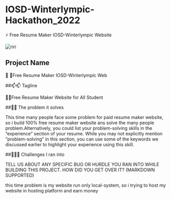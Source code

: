# IOSD-Winterlympic-Hackathon_2022
⚡ 
Free Resume Maker IOSD-Winterlympic Website

![riri](https://user-images.githubusercontent.com/78801686/148670644-79812054-dcc0-402f-858b-b18296ff8b9f.jpeg)


## Project Name

 📄 📄Free Resume Maker IOSD-Winterlympic Web
 
 
##📫📫 Tagline

📝📝Free Resume Maker Website  for All Student


##👨‍👨‍ The problem it solves


This time many people face some problem for paid resume maker website, so i build 100% free resume maker website ans solve the many people problem.Alternatively, you could list your problem-solving skills in the “experience” section of your resume. While you may not explicitly mention “problem-solving” in this section, you can use some of the keywords we discussed earlier to highlight your experience using this skill.

##🤝🤝🤝 Challenges I ran into


TELL US ABOUT ANY SPECIFIC BUG OR HURDLE YOU RAN INTO WHILE BUILDING THIS PROJECT. HOW DID YOU GET OVER IT? (MARKDOWN SUPPORTED)

this time problem is my website run only local-system, so i trying to host my website in hosting platform and earn money



